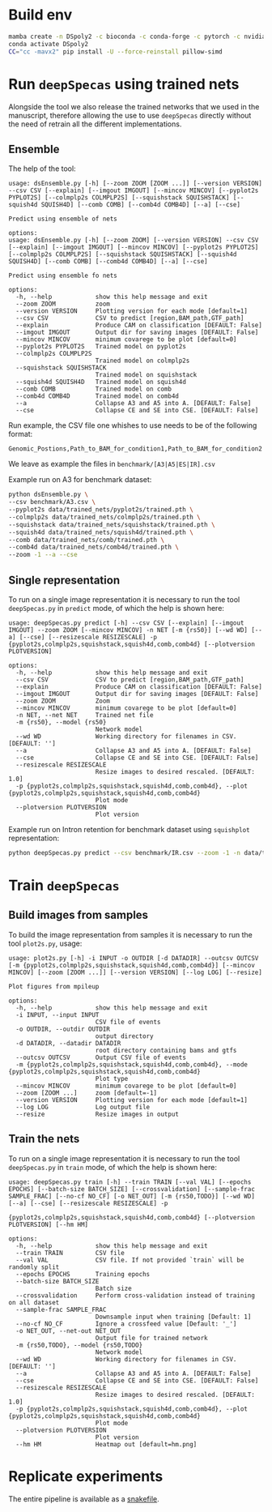 # Build env

```bash
mamba create -n DSpoly2 -c bioconda -c conda-forge -c pytorch -c nvidia pysam snakemake matplotlib rich pytorch torchvision  torchaudio pytorch-cuda=11.8 scikit-learn pandas seaborn opencv
conda activate DSpoly2
CC="cc -mavx2" pip install -U --force-reinstall pillow-simd
```


# Run `deepSpecas` using trained nets

Alongside the tool we also release the trained networks that we used in the manuscript, therefore allowing the use to use `deepSpecas` directly without the need of retrain all the different implementations.

## Ensemble
The help of the tool:
```
usage: dsEnsemble.py [-h] [--zoom ZOOM [ZOOM ...]] [--version VERSION] --csv CSV [--explain] [--imgout IMGOUT] [--mincov MINCOV] [--pyplot2s PYPLOT2S] [--colmplp2s COLMPLP2S] [--squishstack SQUISHSTACK] [--squish4d SQUISH4D] [--comb COMB] [--comb4d COMB4D] [--a] [--cse]

Predict using ensemble of nets

options:
usage: dsEnsemble.py [-h] [--zoom ZOOM] [--version VERSION] --csv CSV [--explain] [--imgout IMGOUT] [--mincov MINCOV] [--pyplot2s PYPLOT2S] [--colmplp2s COLMPLP2S] [--squishstack SQUISHSTACK] [--squish4d SQUISH4D] [--comb COMB] [--comb4d COMB4D] [--a] [--cse]

Predict using ensemble fo nets

options:
  -h, --help            show this help message and exit
  --zoom ZOOM           zoom
  --version VERSION     Plotting version for each mode [default=1]
  --csv CSV             CSV to predict [region,BAM_path,GTF_path]
  --explain             Produce CAM on classification [DEFAULT: False]
  --imgout IMGOUT       Output dir for saving images [DEFAULT: False]
  --mincov MINCOV       minimum covarege to be plot [default=0]
  --pyplot2s PYPLOT2S   Trained model on pyplot2s
  --colmplp2s COLMPLP2S
                        Trained model on colmplp2s
  --squishstack SQUISHSTACK
                        Trained model on squishstack
  --squish4d SQUISH4D   Trained model on squish4d
  --comb COMB           Trained model on comb
  --comb4d COMB4D       Trained model on comb4d
  --a                   Collapse A3 and A5 into A. [DEFAULT: False]
  --cse                 Collapse CE and SE into CSE. [DEFAULT: False]
```

Run example, the CSV file one whishes to use needs to be of the following format:

```
Genomic_Postions,Path_to_BAM_for_condition1,Path_to_BAM_for_condition2
```
We leave as example the files in `benchmark/[A3|A5|ES|IR].csv`

Example run on A3 for benchmark dataset:
```bash
python dsEnsemble.py \
--csv benchmark/A3.csv \
--pyplot2s data/trained_nets/pyplot2s/trained.pth \
--colmplp2s data/trained_nets/colmplp2s/trained.pth \
--squishstack data/trained_nets/squishstack/trained.pth \
--squish4d data/trained_nets/squish4d/trained.pth \
--comb data/trained_nets/comb/trained.pth \
--comb4d data/trained_nets/comb4d/trained.pth \
--zoom -1 --a --cse
```

## Single representation

To run on a single image representation it is necessary to run the tool `deepSpecas.py` in `predict` mode, of which the help is shown here:
```
usage: deepSpecas.py predict [-h] --csv CSV [--explain] [--imgout IMGOUT] --zoom ZOOM [--mincov MINCOV] -n NET [-m {rs50}] [--wd WD] [--a] [--cse] [--resizescale RESIZESCALE] -p {pyplot2s,colmplp2s,squishstack,squish4d,comb,comb4d} [--plotversion PLOTVERSION]

options:
  -h, --help            show this help message and exit
  --csv CSV             CSV to predict [region,BAM_path,GTF_path]
  --explain             Produce CAM on classification [DEFAULT: False]
  --imgout IMGOUT       Output dir for saving images [DEFAULT: False]
  --zoom ZOOM           Zoom
  --mincov MINCOV       minimum covarege to be plot [default=0]
  -n NET, --net NET     Trained net file
  -m {rs50}, --model {rs50}
                        Network model
  --wd WD               Working directory for filenames in CSV. [DEFAULT: '']
  --a                   Collapse A3 and A5 into A. [DEFAULT: False]
  --cse                 Collapse CE and SE into CSE. [DEFAULT: False]
  --resizescale RESIZESCALE
                        Resize images to desired rescaled. [DEFAULT: 1.0]
  -p {pyplot2s,colmplp2s,squishstack,squish4d,comb,comb4d}, --plot {pyplot2s,colmplp2s,squishstack,squish4d,comb,comb4d}
                        Plot mode
  --plotversion PLOTVERSION
                        Plot version
```

Example run on Intron retention for benchmark dataset using `squishplot` representation:
```bash
python deepSpecas.py predict --csv benchmark/IR.csv --zoom -1 -n data/trained_nets/squishstack/trained.pth --a --cse -p squishstack
```

# Train `deepSpecas`

## Build images from samples
To build the image representation from samples it is necessary to run the tool `plot2s.py`, usage:
```
usage: plot2s.py [-h] -i INPUT -o OUTDIR [-d DATADIR] --outcsv OUTCSV [-m {pyplot2s,colmplp2s,squishstack,squish4d,comb,comb4d}] [--mincov MINCOV] [--zoom [ZOOM ...]] [--version VERSION] [--log LOG] [--resize]

Plot figures from mpileup

options:
  -h, --help            show this help message and exit
  -i INPUT, --input INPUT
                        CSV file of events
  -o OUTDIR, --outdir OUTDIR
                        output directory
  -d DATADIR, --datadir DATADIR
                        root directory containing bams and gtfs
  --outcsv OUTCSV       Output CSV file of events
  -m {pyplot2s,colmplp2s,squishstack,squish4d,comb,comb4d}, --mode {pyplot2s,colmplp2s,squishstack,squish4d,comb,comb4d}
                        Plot type
  --mincov MINCOV       minimum covarege to be plot [default=0]
  --zoom [ZOOM ...]     zoom [default=-1]
  --version VERSION     Plotting version for each mode [default=1]
  --log LOG             Log output file
  --resize              Resize images in output
```

## Train the nets
To run on a single image representation it is necessary to run the tool `deepSpecas.py` in `train` mode, of which the help is shown here:
```
usage: deepSpecas.py train [-h] --train TRAIN [--val VAL] [--epochs EPOCHS] [--batch-size BATCH_SIZE] [--crossvalidation] [--sample-frac SAMPLE_FRAC] [--no-cf NO_CF] [-o NET_OUT] [-m {rs50,TODO}] [--wd WD] [--a] [--cse] [--resizescale RESIZESCALE] -p
                           {pyplot2s,colmplp2s,squishstack,squish4d,comb,comb4d} [--plotversion PLOTVERSION] [--hm HM]

options:
  -h, --help            show this help message and exit
  --train TRAIN         CSV file
  --val VAL             CSV file. If not provided `train` will be randomly split
  --epochs EPOCHS       Training epochs
  --batch-size BATCH_SIZE
                        Batch size
  --crossvalidation     Perform cross-validation instead of training on all dataset
  --sample-frac SAMPLE_FRAC
                        Downsample input when training [Default: 1]
  --no-cf NO_CF         Ignore a crossfeed value [Default: '_']
  -o NET_OUT, --net-out NET_OUT
                        Output file for trained network
  -m {rs50,TODO}, --model {rs50,TODO}
                        Network model
  --wd WD               Working directory for filenames in CSV. [DEFAULT: '']
  --a                   Collapse A3 and A5 into A. [DEFAULT: False]
  --cse                 Collapse CE and SE into CSE. [DEFAULT: False]
  --resizescale RESIZESCALE
                        Resize images to desired rescaled. [DEFAULT: 1.0]
  -p {pyplot2s,colmplp2s,squishstack,squish4d,comb,comb4d}, --plot {pyplot2s,colmplp2s,squishstack,squish4d,comb,comb4d}
                        Plot mode
  --plotversion PLOTVERSION
                        Plot version
  --hm HM               Heatmap out [default=hm.png]
  ```

# Replicate experiments
The entire pipeline is available as a [snakefile](runDS.smk).